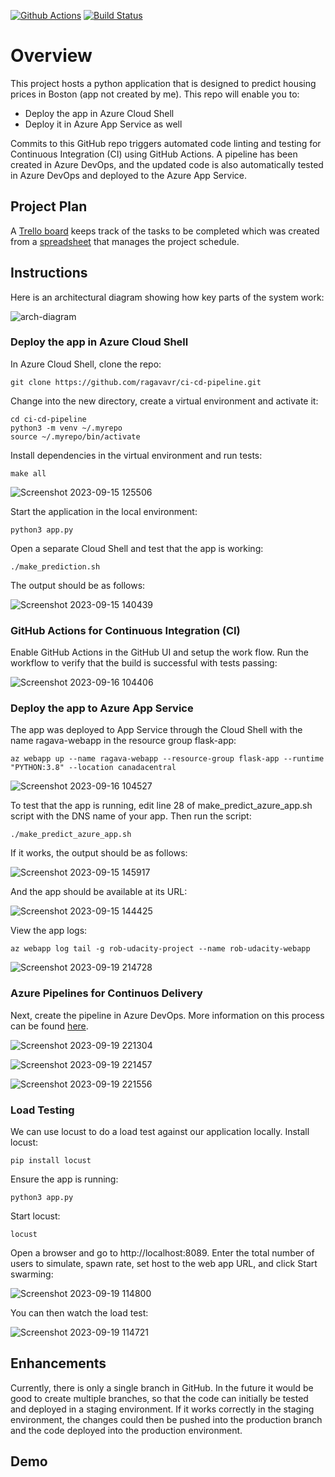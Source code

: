 [![Github Actions](https://github.com/ragavavr/ci-cd-pipeline/actions/workflows/python-app.yml/badge.svg)](https://github.com/ragavavr/ci-cd-pipeline/actions/workflows/python-app.yml)
[![Build Status](https://dev.azure.com/vigneshrsr/python-flask-webapp/_apis/build/status%2Fragavavr.ci-cd-pipeline?branchName=main)](https://dev.azure.com/vigneshrsr/python-flask-webapp/_build/latest?definitionId=9&branchName=main)

# Overview

This project hosts a python application that is designed to predict housing prices in Boston (app not created by me). This repo will enable you to:

* Deploy the app in Azure Cloud Shell
* Deploy it in Azure App Service as well

Commits to this GitHub repo triggers automated code linting and testing for Continuous Integration (CI) using GitHub Actions. A pipeline has been created in Azure DevOps, and the updated code is also automatically tested in Azure DevOps and deployed to the Azure App Service.

## Project Plan
A [Trello board](https://trello.com/b/wibwCRbG/building-a-ci-cd-pipeline) keeps track of the tasks to be completed which was created from a [spreadsheet](https://docs.google.com/spreadsheets/d/1HAEk1q2HCSWkx1qMwjzDKG0kIgvKobVZ/edit#gid=1040777021) that manages the project schedule.

## Instructions
Here is an architectural diagram showing how key parts of the system work:

![arch-diagram](https://github.com/ragavavr/ci-cd-pipeline/assets/127974235/5aa27fef-6de1-44a7-baaf-523030c376c5)

### Deploy the app in Azure Cloud Shell
In Azure Cloud Shell, clone the repo:
```
git clone https://github.com/ragavavr/ci-cd-pipeline.git
```
Change into the new directory, create a virtual environment and activate it:
```
cd ci-cd-pipeline
python3 -m venv ~/.myrepo
source ~/.myrepo/bin/activate
```
Install dependencies in the virtual environment and run tests:
```
make all
```
![Screenshot 2023-09-15 125506](https://github.com/ragavavr/ci-cd-pipeline/assets/127974235/e2866b7f-6cec-4f63-a8f3-e17c8e4c7a65)

Start the application in the local environment:
```
python3 app.py
```
Open a separate Cloud Shell and test that the app is working:
```
./make_prediction.sh
```
The output should be as follows:

![Screenshot 2023-09-15 140439](https://github.com/ragavavr/ci-cd-pipeline/assets/127974235/fde13eb8-30f7-4245-8102-e36661e38547)

### GitHub Actions for Continuous Integration (CI)
Enable GitHub Actions in the GitHub UI and setup the work flow. Run the workflow to verify that the build is successful with tests passing:

![Screenshot 2023-09-16 104406](https://github.com/ragavavr/ci-cd-pipeline/assets/127974235/d7c5bc19-e0f2-4748-b2ce-03bcaae04a8f)

### Deploy the app to Azure App Service
The app was deployed to App Service through the Cloud Shell with the name ragava-webapp in the resource group flask-app:
```
az webapp up --name ragava-webapp --resource-group flask-app --runtime "PYTHON:3.8" --location canadacentral
```
![Screenshot 2023-09-16 104527](https://github.com/ragavavr/ci-cd-pipeline/assets/127974235/65e14aea-2087-45ee-8ca5-a04e8c070cf0)

To test that the app is running, edit line 28 of make_predict_azure_app.sh script with the DNS name of your app. Then run the script:
```
./make_predict_azure_app.sh
```
If it works, the output should be as follows:

![Screenshot 2023-09-15 145917](https://github.com/ragavavr/ci-cd-pipeline/assets/127974235/94b7595d-bbf6-4d61-b2e1-b10ce964b0fa)

And the app should be available at its URL:

![Screenshot 2023-09-15 144425](https://github.com/ragavavr/ci-cd-pipeline/assets/127974235/0e4e2fda-0824-4513-b12a-cd5d386ff91e)

View the app logs:
```
az webapp log tail -g rob-udacity-project --name rob-udacity-webapp
```
![Screenshot 2023-09-19 214728](https://github.com/ragavavr/ci-cd-pipeline/assets/127974235/23d8c461-c916-4f9b-afee-f53d8b5e15be)

### Azure Pipelines for Continuos Delivery
Next, create the pipeline in Azure DevOps. More information on this process can be found [here](https://learn.microsoft.com/en-us/azure/devops/pipelines/ecosystems/python-webapp?view=azure-devops&WT.mc_id=udacity_learn-wwl).

![Screenshot 2023-09-19 221304](https://github.com/ragavavr/ci-cd-pipeline/assets/127974235/b459a6ba-d8d4-414f-a2d6-dd432dd6b68f)

![Screenshot 2023-09-19 221457](https://github.com/ragavavr/ci-cd-pipeline/assets/127974235/cc0f68fc-667e-4d6f-838f-728d5a42db54)

![Screenshot 2023-09-19 221556](https://github.com/ragavavr/ci-cd-pipeline/assets/127974235/29b34dc2-b970-4ec5-bb30-00b6a6138bfe)

### Load Testing
We can use locust to do a load test against our application locally. Install locust:
```
pip install locust
```
Ensure the app is running:
```
python3 app.py
```
Start locust:
```
locust
```
Open a browser and go to http://localhost:8089. Enter the total number of users to simulate, spawn rate, set host to the web app URL, and click Start swarming:

![Screenshot 2023-09-19 114800](https://github.com/ragavavr/ci-cd-pipeline/assets/127974235/149f3d4a-c9be-42f9-8c92-f7965133caed)

You can then watch the load test:

![Screenshot 2023-09-19 114721](https://github.com/ragavavr/ci-cd-pipeline/assets/127974235/b0edee93-8818-4bb1-9022-c66071c70bd1)

## Enhancements
Currently, there is only a single branch in GitHub. In the future it would be good to create multiple branches, so that the code can initially be tested and deployed in a staging environment. If it works correctly in the staging environment, the changes could then be pushed into the production branch and the code deployed into the production environment.

## Demo
















